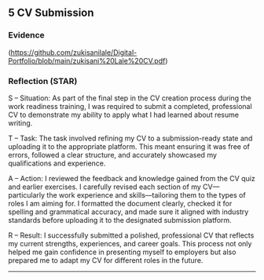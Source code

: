 ## 5️ CV Submission

###  Evidence
(https://github.com/zukisanilale/Digital-Portfolio/blob/main/zukisani%20Lale%20CV.pdf)

###  Reflection (STAR)
S – Situation:
As part of the final step in the CV creation process during the work readiness training, I was required to submit a completed, professional CV to demonstrate my ability to apply what I had learned about resume writing.

T – Task:
The task involved refining my CV to a submission-ready state and uploading it to the appropriate platform. This meant ensuring it was free of errors, followed a clear structure, and accurately showcased my qualifications and experience.

A – Action:
I reviewed the feedback and knowledge gained from the CV quiz and earlier exercises. I carefully revised each section of my CV—particularly the work experience and skills—tailoring them to the types of roles I am aiming for. I formatted the document clearly, checked it for spelling and grammatical accuracy, and made sure it aligned with industry standards before uploading it to the designated submission platform.

R – Result:
I successfully submitted a polished, professional CV that reflects my current strengths, experiences, and career goals. This process not only helped me gain confidence in presenting myself to employers but also prepared me to adapt my CV for different roles in the future.

---
